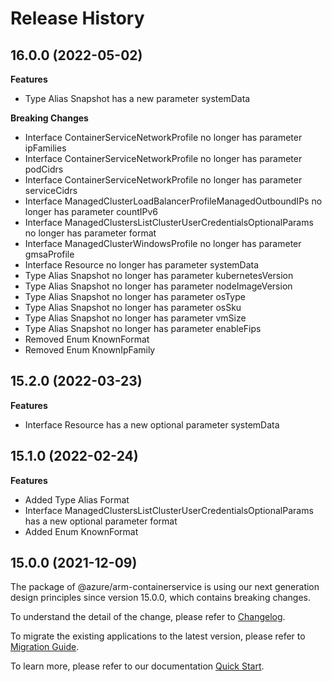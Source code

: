 # Release History
    
## 16.0.0 (2022-05-02)
    
**Features**

  - Type Alias Snapshot has a new parameter systemData

**Breaking Changes**

  - Interface ContainerServiceNetworkProfile no longer has parameter ipFamilies
  - Interface ContainerServiceNetworkProfile no longer has parameter podCidrs
  - Interface ContainerServiceNetworkProfile no longer has parameter serviceCidrs
  - Interface ManagedClusterLoadBalancerProfileManagedOutboundIPs no longer has parameter countIPv6
  - Interface ManagedClustersListClusterUserCredentialsOptionalParams no longer has parameter format
  - Interface ManagedClusterWindowsProfile no longer has parameter gmsaProfile
  - Interface Resource no longer has parameter systemData
  - Type Alias Snapshot no longer has parameter kubernetesVersion
  - Type Alias Snapshot no longer has parameter nodeImageVersion
  - Type Alias Snapshot no longer has parameter osType
  - Type Alias Snapshot no longer has parameter osSku
  - Type Alias Snapshot no longer has parameter vmSize
  - Type Alias Snapshot no longer has parameter enableFips
  - Removed Enum KnownFormat
  - Removed Enum KnownIpFamily
    
    
## 15.2.0 (2022-03-23)
    
**Features**

  - Interface Resource has a new optional parameter systemData
    
    
## 15.1.0 (2022-02-24)
    
**Features**

  - Added Type Alias Format
  - Interface ManagedClustersListClusterUserCredentialsOptionalParams has a new optional parameter format
  - Added Enum KnownFormat
    
    
## 15.0.0 (2021-12-09)

The package of @azure/arm-containerservice is using our next generation design principles since version 15.0.0, which contains breaking changes.

To understand the detail of the change, please refer to [Changelog](https://aka.ms/js-track2-changelog).

To migrate the existing applications to the latest version, please refer to [Migration Guide](https://aka.ms/js-track2-migration-guide).

To learn more, please refer to our documentation [Quick Start](https://aka.ms/js-track2-quickstart).
